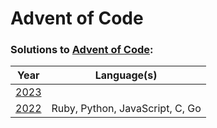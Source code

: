 # Advent of Code

### Solutions to [Advent of Code](https://adventofcode.com):

|Year|Language(s)|
|-|-|
|[2023](/2023/)||
|[2022](/2022/)|Ruby, Python, JavaScript, C, Go|